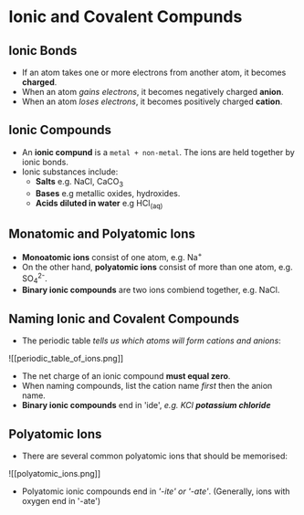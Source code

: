 # Ionic and Covalent Compunds
## Ionic Bonds
- If an atom takes one or more electrons from another atom, it becomes **charged**.
- When an atom *gains electrons*, it becomes negatively charged **anion**.
- When an atom *loses electrons*, it becomes positively charged **cation**.

## Ionic Compounds
- An **ionic compund** is a `metal + non-metal`. The ions are held together by ionic bonds.
- Ionic substances include:
	- **Salts** e.g. NaCl, CaCO<sub>3</sub>
	- **Bases** e.g metallic oxides, hydroxides.
	- **Acids diluted in water** e.g HCl<sub>(aq)</sub>

## Monatomic and Polyatomic Ions
- **Monoatomic ions** consist of one atom, e.g. Na<sup>+</sup>
- On the other hand, **polyatomic ions** consist of more than one atom, e.g. SO<sub>4</sub><sup>2-</sup>.
- **Binary ionic compounds** are two ions combiend together, e.g. NaCl.

## Naming Ionic and Covalent Compounds
- The periodic table *tells us which atoms will form cations and anions*:

![[periodic_table_of_ions.png]]

- The net charge of an ionic compound **must equal zero**.
- When naming compounds, list the cation name *first* then the anion name.
- **Binary ionic compounds** end in 'ide', *e.g. KCl __potassium chloride__*

## Polyatomic Ions
- There are several common polyatomic ions that should be memorised:

![[polyatomic_ions.png]]

- Polyatomic ionic compounds end in *'-ite' or '-ate'*. (Generally, ions with oxygen end in '-ate')